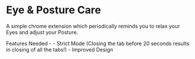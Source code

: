 # Eye & Posture Care
A simple chrome extension which periodically reminds you to relax your Eyes and adjust your Posture. 

Features Needed -
    - Strict Mode (Closing the tab before 20 seconds results in closing of all the tabs!)
    - Improved Design